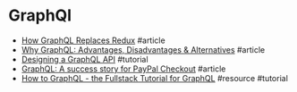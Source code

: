 # GraphQl

- [How GraphQL Replaces Redux](https://hackernoon.com/how-graphql-replaces-redux-3fff8289221d) #article
- [Why GraphQL: Advantages, Disadvantages & Alternatives](https://www.robinwieruch.de/why-graphql-advantages-disadvantages-alternatives) #article
- [Designing a GraphQL API](https://gist.github.com/swalkinshaw/3a33e2d292b60e68fcebe12b62bbb3e2) #tutorial
- [GraphQL: A success story for PayPal Checkout](https://medium.com/paypal-engineering/graphql-a-success-story-for-paypal-checkout-3482f724fb53) #article
- [How to GraphQL - the Fullstack Tutorial for GraphQL](https://www.howtographql.com) #resource #tutorial
